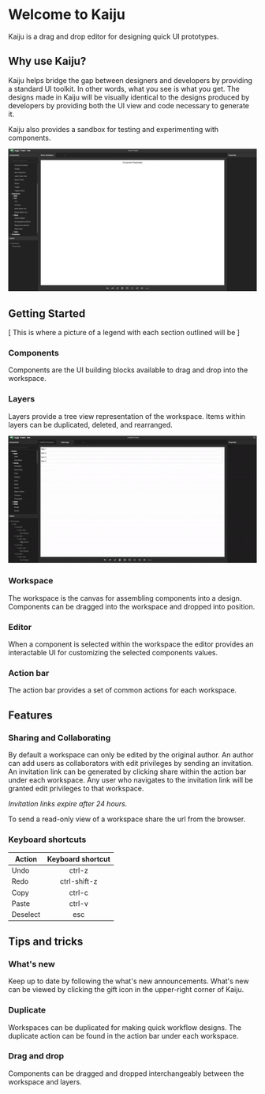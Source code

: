 # Welcome to Kaiju

Kaiju is a drag and drop editor for designing quick UI prototypes.

## Why use Kaiju?

Kaiju helps bridge the gap between designers and developers by providing a standard UI toolkit. In other words, what you see is what you get. The designs made in Kaiju will be visually identical to the designs produced by developers by providing both the UI view and code necessary to generate it.

Kaiju also provides a sandbox for testing and experimenting with components.

![kaiju demo](/kaiju-demo.gif)

## Getting Started

[ This is where a picture of a legend with each section outlined will be ]

### Components

Components are the UI building blocks available to drag and drop into the workspace.

### Layers

Layers provide a tree view representation of the workspace. Items within layers can be duplicated, deleted, and rearranged.

![layers demo](/layers-demo.gif)

### Workspace

The workspace is the canvas for assembling components into a design. Components can be dragged into the workspace and dropped into position.

### Editor

When a component is selected within the workspace the editor provides an interactable UI for customizing the selected components values.

### Action bar

The action bar provides a set of common actions for each workspace.

## Features

### Sharing and Collaborating

By default a workspace can only be edited by the original author. An author can add users as collaborators with edit privileges by sending an invitation. An invitation link can be generated by clicking share within the action bar under each workspace. Any user who navigates to the invitation link will be granted edit privileges to that workspace.

*Invitation links expire after 24 hours.*

To send a read-only view of a workspace share the url from the browser.

### Keyboard shortcuts

| Action        | Keyboard shortcut |
| ------------- |:-----------------:|
| Undo          | ctrl-z            |
| Redo          | ctrl-shift-z      |
| Copy          | ctrl-c            |
| Paste         | ctrl-v            |
| Deselect      | esc               |


## Tips and tricks

### What's new

Keep up to date by following the what's new announcements. What's new can be viewed by clicking the gift icon in the upper-right corner of Kaiju.

### Duplicate

Workspaces can be duplicated for making quick workflow designs. The duplicate action can be found in the action bar under each workspace.

### Drag and drop

Components can be dragged and dropped interchangeably between the workspace and layers.
